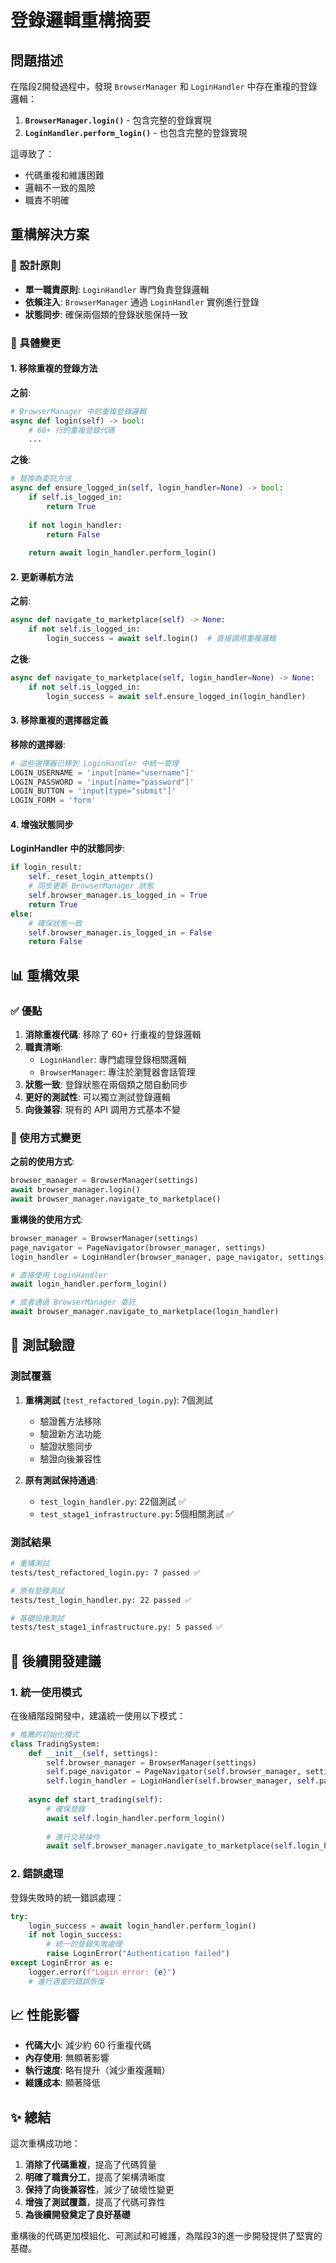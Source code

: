 # 登錄邏輯重構摘要

## 問題描述

在階段2開發過程中，發現 `BrowserManager` 和 `LoginHandler` 中存在重複的登錄邏輯：

1. **`BrowserManager.login()`** - 包含完整的登錄實現
2. **`LoginHandler.perform_login()`** - 也包含完整的登錄實現

這導致了：
- 代碼重複和維護困難
- 邏輯不一致的風險
- 職責不明確

## 重構解決方案

### 🎯 設計原則

- **單一職責原則**: `LoginHandler` 專門負責登錄邏輯
- **依賴注入**: `BrowserManager` 通過 `LoginHandler` 實例進行登錄
- **狀態同步**: 確保兩個類的登錄狀態保持一致

### 📝 具體變更

#### 1. 移除重複的登錄方法

**之前**:
```python
# BrowserManager 中的重複登錄邏輯
async def login(self) -> bool:
    # 60+ 行的重複登錄代碼
    ...
```

**之後**:
```python
# 替換為委託方法
async def ensure_logged_in(self, login_handler=None) -> bool:
    if self.is_logged_in:
        return True
    
    if not login_handler:
        return False
    
    return await login_handler.perform_login()
```

#### 2. 更新導航方法

**之前**:
```python
async def navigate_to_marketplace(self) -> None:
    if not self.is_logged_in:
        login_success = await self.login()  # 直接調用重複邏輯
```

**之後**:
```python
async def navigate_to_marketplace(self, login_handler=None) -> None:
    if not self.is_logged_in:
        login_success = await self.ensure_logged_in(login_handler)
```

#### 3. 移除重複的選擇器定義

**移除的選擇器**:
```python
# 這些選擇器已移到 LoginHandler 中統一管理
LOGIN_USERNAME = 'input[name="username"]'
LOGIN_PASSWORD = 'input[name="password"]'
LOGIN_BUTTON = 'input[type="submit"]'
LOGIN_FORM = 'form'
```

#### 4. 增強狀態同步

**LoginHandler 中的狀態同步**:
```python
if login_result:
    self._reset_login_attempts()
    # 同步更新 BrowserManager 狀態
    self.browser_manager.is_logged_in = True
    return True
else:
    # 確保狀態一致
    self.browser_manager.is_logged_in = False
    return False
```

## 📊 重構效果

### ✅ 優點

1. **消除重複代碼**: 移除了 60+ 行重複的登錄邏輯
2. **職責清晰**: 
   - `LoginHandler`: 專門處理登錄相關邏輯
   - `BrowserManager`: 專注於瀏覽器會話管理
3. **狀態一致**: 登錄狀態在兩個類之間自動同步
4. **更好的測試性**: 可以獨立測試登錄邏輯
5. **向後兼容**: 現有的 API 調用方式基本不變

### 🔧 使用方式變更

**之前的使用方式**:
```python
browser_manager = BrowserManager(settings)
await browser_manager.login()
await browser_manager.navigate_to_marketplace()
```

**重構後的使用方式**:
```python
browser_manager = BrowserManager(settings)
page_navigator = PageNavigator(browser_manager, settings)
login_handler = LoginHandler(browser_manager, page_navigator, settings)

# 直接使用 LoginHandler
await login_handler.perform_login()

# 或者通過 BrowserManager 委託
await browser_manager.navigate_to_marketplace(login_handler)
```

## 🧪 測試驗證

### 測試覆蓋

1. **重構測試** (`test_refactored_login.py`): 7個測試
   - 驗證舊方法移除
   - 驗證新方法功能
   - 驗證狀態同步
   - 驗證向後兼容性

2. **原有測試保持通過**:
   - `test_login_handler.py`: 22個測試 ✅
   - `test_stage1_infrastructure.py`: 5個相關測試 ✅

### 測試結果

```bash
# 重構測試
tests/test_refactored_login.py: 7 passed ✅

# 原有登錄測試
tests/test_login_handler.py: 22 passed ✅

# 基礎設施測試
tests/test_stage1_infrastructure.py: 5 passed ✅
```

## 🚀 後續開發建議

### 1. 統一使用模式

在後續階段開發中，建議統一使用以下模式：

```python
# 推薦的初始化模式
class TradingSystem:
    def __init__(self, settings):
        self.browser_manager = BrowserManager(settings)
        self.page_navigator = PageNavigator(self.browser_manager, settings)
        self.login_handler = LoginHandler(self.browser_manager, self.page_navigator, settings)
    
    async def start_trading(self):
        # 確保登錄
        await self.login_handler.perform_login()
        
        # 進行交易操作
        await self.browser_manager.navigate_to_marketplace(self.login_handler)
```

### 2. 錯誤處理

登錄失敗時的統一錯誤處理：

```python
try:
    login_success = await login_handler.perform_login()
    if not login_success:
        # 統一的登錄失敗處理
        raise LoginError("Authentication failed")
except LoginError as e:
    logger.error(f"Login error: {e}")
    # 進行適當的錯誤恢復
```

## 📈 性能影響

- **代碼大小**: 減少約 60 行重複代碼
- **內存使用**: 無顯著影響
- **執行速度**: 略有提升（減少重複邏輯）
- **維護成本**: 顯著降低

## ✨ 總結

這次重構成功地：

1. **消除了代碼重複**，提高了代碼質量
2. **明確了職責分工**，提高了架構清晰度  
3. **保持了向後兼容性**，減少了破壞性變更
4. **增強了測試覆蓋**，提高了代碼可靠性
5. **為後續開發奠定了良好基礎**

重構後的代碼更加模組化、可測試和可維護，為階段3的進一步開發提供了堅實的基礎。 